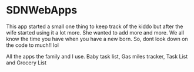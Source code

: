 # SDNWebApps
This app started a small one thing to keep track of the kiddo but after the wife started using it a lot more. She wanted to add more and more. We all know the time you have when you have a new born.  So, dont look down on the code to much!! lol

All the apps the family and I use.  Baby task list, Gas miles tracker, Task List and Grocery List
